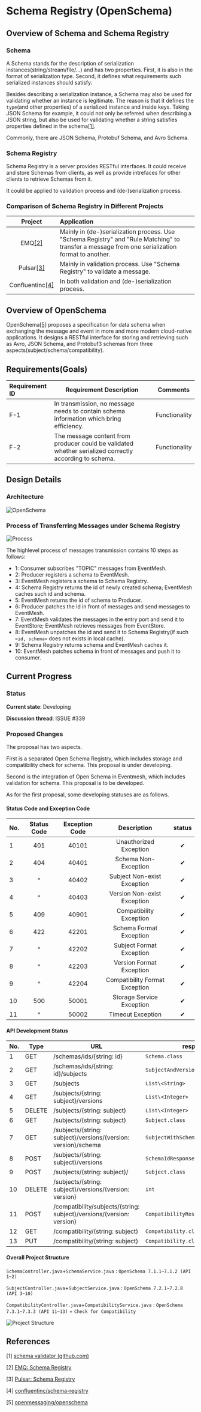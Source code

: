 # Schema Registry (OpenSchema)

## Overview of Schema and Schema Registry

### Schema

A Schema stands for the description of serialization instances(string/stream/file/...) and has two properties. First, it is also in the format of serialization type. Second, it defines what requirements such serialized instances should satisfy.

Besides describing a serialization instance, a Schema may also be used for validating whether an instance is legitimate. The reason is that it defines the ```type```(and other properties) of a serialized instance and inside keys. Taking JSON Schema for example, it could not only be referred when describing a JSON string, but also be used for validating whether a string satisfies properties defined in the schema[[1]](#References).

Commonly, there are JSON Schema, Protobuf Schema, and Avro Schema.

### Schema Registry

Schema Registry is a server provides RESTful interfaces. It could receive and store Schemas from clients, as well as provide intrefaces for other clients to retrieve Schemas from it.

It could be applied to validation process and (de-)serialization process.

### Comparison of Schema Registry in Different Projects

Project | Application
:---: | :---
EMQ[[2]](#References) | Mainly in (de-)serialization process. Use "Schema Registry" and "Rule Matching" to transfer a message from one serialization format to another.
Pulsar[[3]](#References) | Mainly in validation process. Use "Schema Registry" to validate a message.
Confluentinc[[4]](#References) | In both validation and (de-)serialization process.

## Overview of OpenSchema

OpenSchema[[5]](#References) proposes a specification for data schema when exchanging the message and event in more and more modern cloud-native applications. It designs a RESTful interface for storing and retrieving such as Avro, JSON Schema, and Protobuf3 schemas from three aspects(subject/schema/compatibility).

## Requirements(Goals)

| Requirement ID | Requirement Description                                      | Comments      |
| :------------- | ------------------------------------------------------------ | ------------- |
| F-1            | In transmission, no message needs to contain schema information which bring efficiency. | Functionality |
| F-2            | The message content from producer could be validated whether serialized correctly according to schema. | Functionality |

## Design Details

### Architecture

![OpenSchema](/docs/images/design-document/schema-registry-architecture.png)

### Process of Transferring Messages under Schema Registry

![Process](/docs/images/design-document/schema-registry-process.jpg)

The highlevel process of messages transmission contains 10 steps as follows:

- 1: Consumer subscribes "TOPIC" messages from EventMesh.
- 2: Producer registers a schema to EventMesh.
- 3: EventMesh registers a schema to Schema Registry.
- 4: Schema Registry returns the id of newly created schema; EventMesh caches such id and schema.
- 5: EventMesh returns the id of schema to Producer.
- 6: Producer patches the id in front of messages and send messages to EventMesh.
- 7: EventMesh validates the messages in the entry port and send it to EventStore; EventMesh retrieves messages from EventStore.
- 8: EventMesh unpatches the id and send it to Schema Registry(if such `<id, schema>` does not exists in local cache).
- 9: Schema Registry returns schema and EventMesh caches it.
- 10: EventMesh patches schema in front of messages and push it to consumer.

## Current Progress

### Status

**Current state**: Developing

**Discussion thread**: ISSUE #339

### Proposed Changes

The proposal has two aspects.

First is a separated Open Schema Registry, which includes storage and compatibility check for schema.
This proposal is under developing.

Second is the integration of Open Schema in Eventmesh, which includes validation for schema. This proposal is to be developed.

As for the first proposal, some developing statuses are as follows.

#### Status Code and Exception Code

No. | Status Code | Exception Code | Description | status
--- | :---: | :---: | :---: | :---:
1 | 401 | 40101 | Unauthorized Exception | ✔
2 | 404 | 40401 | Schema Non- Exception | ✔
3 | ^ | 40402 | Subject Non-exist Exception | ✔
4 | ^ | 40403 | Version Non-exist Exception | ✔
5 | 409 | 40901 | Compatibility Exception | ✔
6 | 422 | 42201 | Schema Format Exception | ✔
7 | ^ | 42202 | Subject Format Exception | ✔
8 | ^ | 42203 | Version Format Exception | ✔
9 | ^ | 42204 | Compatibility Format Exception | ✔
10 | 500 | 50001 | Storage Service Exception | ✔
11 | ^ | 50002 | Timeout Exception | ✔

#### API Development Status

No. | Type | URL | response | exception | code | test
--- | --- | --- | --- | --- | --- | ---
1 | GET | /schemas/ids/{string: id} | `Schema.class` | 40101\40401\50001 | ✔ | ❌
2 | GET | /schemas/ids/{string: id}/subjects | `SubjectAndVersion.class` | 40101\40401\50001 | ✔ | ❌
3 | GET | /subjects | `List\<String>` | 40101\50001 | ✔ | ❌
4 | GET | /subjects/{string: subject}/versions | `List\<Integer>` | 40101\40402\50001 | ✔ | ❌
5 | DELETE | /subjects/(string: subject) | `List\<Integer>` | 40101\40402\50001 | ✔ | ❌
6 | GET | /subjects/(string: subject) | `Subject.class` | 40101\40402\50001 | ✔ | ❌
7 | GET | /subjects/(string: subject)/versions/(version: version)/schema | `SubjectWithSchema.class` | 40101\40402\40403\50001 | ✔ | ❌
8 | POST | /subjects/(string: subject)/versions | `SchemaIdResponse.class` | 40101\40901\42201\50001\50002 | - | ❌
9 | POST | /subjects/(string: subject)/ | `Subject.class` | 40101\40901\42202\50001\50002 | ✔ | ❌
10 | DELETE | /subjects/(string: subject)/versions/(version: version) | `int` | 40101\40402\40403\40901\50001| - | ❌
11 | POST | /compatibility/subjects/(string: subject)/versions/(version: version) | `CompatibilityResultResponse.class` | 40101\40402\40403\42201\42203\50001| - | ❌
12 | GET | /compatibility/(string: subject) | `Compatibility.class` | 40101\40402\50001 | ✔ | ❌
13 | PUT | /compatibility/(string: subject) | `Compatibility.class` |  40101\40402\40901\42204\50001 | - | ❌

#### Overall Project Structure

```SchemaController.java```+```SchemaService.java``` : ```OpenSchema 7.1.1~7.1.2 (API 1~2)```

```SubjectController.java```+```SubjectService.java``` : ```OpenSchema 7.2.1~7.2.8 (API 3~10)```

```CompatibilityController.java```+```CompatibilityService.java``` : ```OpenSchema 7.3.1~7.3.3 (API 11~13)``` + ```Check for Compatibility```

![Project Structure](/docs/images/design-document/schema-registry-project-structure.png)

## References

[1] [schema validator (github.com)](https://github.com/search?q=schema+validator)

[2] [EMQ: Schema Registry](https://www.jianshu.com/p/33e0655c642b)

[3] [Pulsar: Schema Registry](https://mp.weixin.qq.com/s/PaB66-Si00cX80py5ig5Mw)

[4] [confluentinc/schema-registry](https://github.com/confluentinc/schema-registry)

[5] [openmessaging/openschema](https://github.com/openmessaging/openschema)
